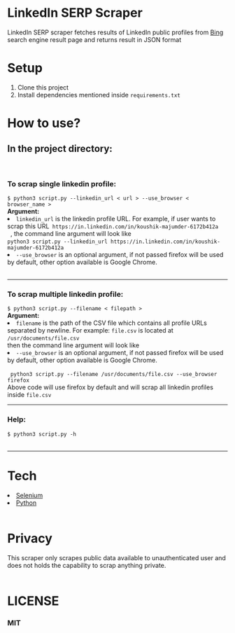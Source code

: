 <h1>LinkedIn SERP Scraper</h1>
<p>LinkedIn SERP scraper fetches results of LinkedIn public profiles from <a href="https://www.bing.com/"> Bing </a> search engine result page and returns result in JSON format</p>
<div>
<h1>Setup</h1>
<ol>
<li> Clone this project</li>
<li>Install dependencies mentioned inside <code>requirements.txt</code></li>
</ol>
</div>
<div>
<h1>How to use?</h1>
<h2>In the project directory:</h2>
<br>
<h3>To scrap single linkedin profile: </h3>
<code>$ python3 script.py --linkedin_url < url > --use_browser < browser_name ></code>
<br>
<b>Argument:</b>
<li><code>linkedin_url</code> is the linkedin profile URL.
For example, if user wants to scrap this URL<code> https://in.linkedin.com/in/koushik-majumder-6172b412a
 </code>, the command line argument will look like <br><code>python3 script.py --linkedin_url https://in.linkedin.com/in/koushik-majumder-6172b412a
</code>
</li>
<li><code>--use_browser</code> is an optional argument, if not passed firefox will be used by default, other option available is Google Chrome.
</li>
</div>
<br>

<hr>
<div>
<h3>To scrap multiple linkedin profile: </h3>
<code>$ python3 script.py --filename < filepath > </code>

<br>
<b>Argument:</b>
<li><code>filename</code> is the path of the CSV file which contains all profile URLs separated by newline. For example: <code>file.csv</code> is located at <code>/usr/documents/file.csv </code> </li> then the command line argument will look like <br>
<li><code>--use_browser</code> is an optional argument, if not passed firefox will be used by default, other option available is Google Chrome.
</li> <br>
<code> python3 script.py --filename /usr/documents/file.csv --use_browser firefox </code>
<br>
Above code will use firefox by default and will scrap all linkedin profiles inside <code>file.csv</code>
<hr>
</div>
<div>
<h3>Help: </h3>
<code>$ python3 script.py -h</code>
</div>
<br>
<hr>
<div>
</div>

<div>
<h1>Tech</h1>
<li><a href="https://selenium-python.readthedocs.io/">Selenium</a></li>
<li><a href="https://python.org">Python</a></li>
</div>
<br>
<div>
<h1>Privacy</h1>
This scraper only scrapes public data available to unauthenticated user and does not holds the capability to scrap anything private.
</div>
<br>
<div>
<h1>LICENSE</h1>
<h3>MIT</h3>
</div>
